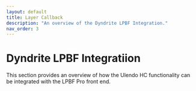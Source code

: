 ```yaml
---
layout: default
title: Layer Callback 
description: "An overview of the Dyndrite LPBF Integration."
nav_order: 3
---
```


# Dyndrite LPBF Integratiion
This section provides an overview of how the Ulendo HC functionality can be integrated with the LPBF Pro front end.

